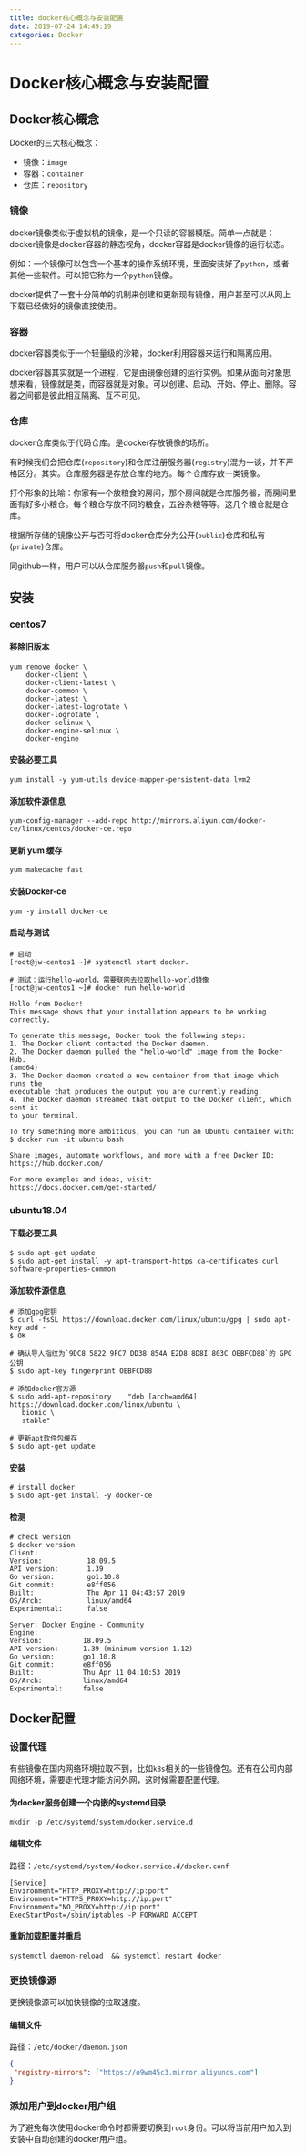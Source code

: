 ```yaml
---
title: docker核心概念与安装配置
date: 2019-07-24 14:49:19
categories: Docker
---
```


# Docker核心概念与安装配置

## Docker核心概念

Docker的三大核心概念：

- 镜像：`image`
- 容器：`container`
- 仓库：`repository`

### 镜像

docker镜像类似于虚拟机的镜像，是一个只读的容器模版。简单一点就是：docker镜像是docker容器的静态视角，docker容器是docker镜像的运行状态。

例如：一个镜像可以包含一个基本的操作系统环境，里面安装好了`python`，或者其他一些软件。可以把它称为一个`python`镜像。

docker提供了一套十分简单的机制来创建和更新现有镜像，用户甚至可以从网上下载已经做好的镜像直接使用。

### 容器

docker容器类似于一个轻量级的沙箱，docker利用容器来运行和隔离应用。

docker容器其实就是一个进程，它是由镜像创建的运行实例。如果从面向对象思想来看，镜像就是类，而容器就是对象。可以创建、启动、开始、停止、删除。容器之间都是彼此相互隔离、互不可见。

### 仓库

docker仓库类似于代码仓库。是docker存放镜像的场所。

有时候我们会把仓库(`repository`)和仓库注册服务器(`registry`)混为一谈，并不严格区分。其实。仓库服务器是存放仓库的地方。每个仓库存放一类镜像。

打个形象的比喻：你家有一个放粮食的房间，那个房间就是仓库服务器，而房间里面有好多小粮仓。每个粮仓存放不同的粮食，五谷杂粮等等。这几个粮仓就是仓库。

根据所存储的镜像公开与否可将docker仓库分为公开(`public`)仓库和私有(`private`)仓库。

同github一样，用户可以从仓库服务器`push`和`pull`镜像。

## 安装

### centos7

#### 移除旧版本

```linux
yum remove docker \
    docker-client \
    docker-client-latest \
    docker-common \
    docker-latest \
    docker-latest-logrotate \
    docker-logrotate \
    docker-selinux \
    docker-engine-selinux \
    docker-engine
```

#### 安装必要工具

```linux
yum install -y yum-utils device-mapper-persistent-data lvm2
```

#### 添加软件源信息

```linux
yum-config-manager --add-repo http://mirrors.aliyun.com/docker-ce/linux/centos/docker-ce.repo
```

#### 更新 yum 缓存

```linux
yum makecache fast
```

#### 安装Docker-ce

```linux
yum -y install docker-ce
```

#### 启动与测试

```linux
# 启动
[root@jw-centos1 ~]# systemctl start docker.

# 测试：运行hello-world，需要联网去拉取hello-world镜像
[root@jw-centos1 ~]# docker run hello-world

Hello from Docker!
This message shows that your installation appears to be working correctly.

To generate this message, Docker took the following steps:
1. The Docker client contacted the Docker daemon.
2. The Docker daemon pulled the "hello-world" image from the Docker Hub.
(amd64)
3. The Docker daemon created a new container from that image which runs the
executable that produces the output you are currently reading.
4. The Docker daemon streamed that output to the Docker client, which sent it
to your terminal.

To try something more ambitious, you can run an Ubuntu container with:
$ docker run -it ubuntu bash

Share images, automate workflows, and more with a free Docker ID:
https://hub.docker.com/

For more examples and ideas, visit:
https://docs.docker.com/get-started/
```

### ubuntu18.04

#### 下载必要工具

```linux
$ sudo apt-get update
$ sudo apt-get install -y apt-transport-https ca-certificates curl software-properties-common
```

#### 添加软件源信息

```linux
# 添加gpg密钥
$ curl -fsSL https://download.docker.com/linux/ubuntu/gpg | sudo apt-key add -
$ OK

# 确认导人指纹为`9DC8 5822 9FC7 DD38 854A E2D8 8D8I 803C OEBFCD88`的 GPG公钥
$ sudo apt-key fingerprint OEBFCD88 

# 添加docker官方源
$ sudo add-apt-repository    "deb [arch=amd64] https://download.docker.com/linux/ubuntu \
   bionic \
   stable"

# 更新apt软件包缓存
$ sudo apt-get update
```

#### 安装

```linux
# install docker
$ sudo apt-get install -y docker-ce
```

#### 检测

```linux
# check version
$ docker version
Client:
Version:           18.09.5
API version:       1.39
Go version:        go1.10.8
Git commit:        e8ff056
Built:             Thu Apr 11 04:43:57 2019
OS/Arch:           linux/amd64
Experimental:      false

Server: Docker Engine - Community
Engine:
Version:          18.09.5
API version:      1.39 (minimum version 1.12)
Go version:       go1.10.8
Git commit:       e8ff056
Built:            Thu Apr 11 04:10:53 2019
OS/Arch:          linux/amd64
Experimental:     false
```

## Docker配置

### 设置代理

有些镜像在国内网络环境拉取不到，比如`k8s`相关的一些镜像包。还有在公司内部网络环境，需要走代理才能访问外网，这时候需要配置代理。

#### 为docker服务创建一个内嵌的systemd目录

```linux
mkdir -p /etc/systemd/system/docker.service.d
```

#### 编辑文件

路径：`/etc/systemd/system/docker.service.d/docker.conf`

```linux
[Service]
Environment="HTTP_PROXY=http://ip:port"
Environment="HTTPS_PROXY=http://ip:port"
Environment="NO_PROXY=http://ip:port"
ExecStartPost=/sbin/iptables -P FORWARD ACCEPT
```

#### 重新加载配置并重启

```linux
systemctl daemon-reload  && systemctl restart docker
```

### 更换镜像源

更换镜像源可以加快镜像的拉取速度。

#### 编辑文件

路径：`/etc/docker/daemon.json`

```json
{
 "registry-mirrors": ["https://o9wm45c3.mirror.aliyuncs.com"]
}
```

### 添加用户到docker用户组

为了避免每次使用docker命令时都需要切换到`root`身份。可以将当前用户加入到安装中自动创建的docker用户组。